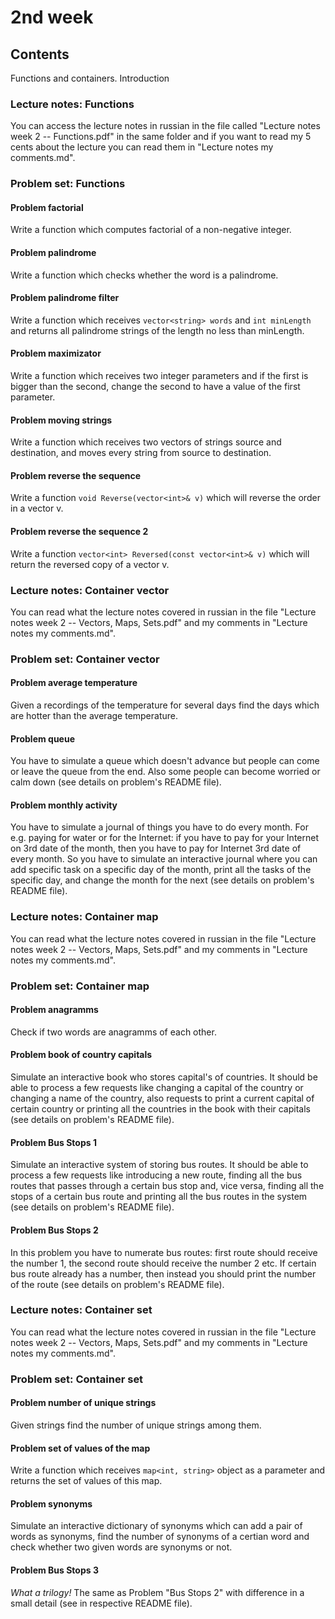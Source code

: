 # 2nd week

## Contents

Functions and containers. Introduction

### Lecture notes: Functions

You can access the lecture notes in russian in the file called "Lecture notes week 2 -- Functions.pdf" in the same folder and if you
want to read my 5 cents about the lecture you can read them in "Lecture notes my comments.md".
### Problem set: Functions

#### Problem factorial

Write a function which computes factorial of a non-negative integer.

#### Problem palindrome

Write a function which checks whether the word is a palindrome.

#### Problem palindrome filter

Write a function which receives `vector<string> words` and `int minLength` and returns all palindrome strings of the length no less than
minLength.

#### Problem maximizator

Write a function which receives two integer parameters and if the first is bigger than the second, change the second to have a value of
the first parameter.

#### Problem moving strings

Write a function which receives two vectors of strings source and destination, and moves every string from source to destination. 

#### Problem reverse the sequence

Write a function `void Reverse(vector<int>& v)` which will reverse the order in a vector v.

#### Problem reverse the sequence 2

Write a function `vector<int> Reversed(const vector<int>& v)` which will return the reversed copy of a vector v.

### Lecture notes: Container vector

You can read what the lecture notes covered in russian in the file "Lecture notes week 2 -- Vectors, Maps, Sets.pdf" and my comments in
"Lecture notes my comments.md".

### Problem set: Container vector

#### Problem average temperature

Given a recordings of the temperature for several days find the days which are hotter than the average temperature.

#### Problem queue

You have to simulate a queue which doesn't advance but people can come or leave the queue from the end. Also some people can become
worried or calm down (see details on problem's README file).

#### Problem monthly activity

You have to simulate a journal of things you have to do every month. For e.g. paying for water or for the Internet: if you have to pay
for your Internet on 3rd date of the month, then you have to pay for Internet 3rd date of every month. So you have to simulate
an interactive journal where you can add specific task on a specific day of the month, print all the tasks of the specific day, and 
change the month for the next (see details on problem's README file).

### Lecture notes: Container map

You can read what the lecture notes covered in russian in the file "Lecture notes week 2 -- Vectors, Maps, Sets.pdf" and my comments in
"Lecture notes my comments.md".

### Problem set: Container map

#### Problem anagramms

Check if two words are anagramms of each other.

#### Problem book of country capitals

Simulate an interactive book who stores capital's of countries. It should be able to process a few requests like changing a capital of the
country or changing a name of the country, also requests to print a current capital of certain country or printing all the countries
in the book with their capitals (see details on problem's README file).

#### Problem Bus Stops 1

Simulate an interactive system of storing bus routes. It should  be able to process a few requests like introducing a new route, finding
all the bus routes that passes through a certain bus stop and, vice versa, finding all the stops of a certain bus route and printing all
the bus routes in the system (see details on problem's README file).

#### Problem Bus Stops 2

In this problem you have to numerate bus routes: first route should receive the number 1, the second route should receive the number 2
etc. If certain bus route already has a number, then instead you should print the number of the route 
(see details on problem's README file). 

### Lecture notes: Container set

You can read what the lecture notes covered in russian in the file "Lecture notes week 2 -- Vectors, Maps, Sets.pdf" and my comments in
"Lecture notes my comments.md".

### Problem set: Container set

#### Problem number of unique strings

Given strings find the number of unique strings among them.

#### Problem set of values of the map

Write a function which receives `map<int, string>` object as a parameter and returns the set of values of this map.

#### Problem synonyms

Simulate an interactive dictionary of synonyms which can add a pair of words as synonyms, find the number of synonyms of a certian word
and check whether two given words are synonyms or not.

#### Problem Bus Stops 3

_What a trilogy!_ The same as Problem "Bus Stops 2" with difference in a small detail (see in respective README file).
